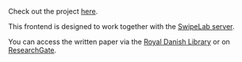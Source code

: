 Check out the project [here](https://swipelab.me/swipelab-web/).

This frontend is designed to work together with the [SwipeLab server](https://github.com/soniadragulescu/swipelab-server).

You can access the written paper via the [Royal Danish Library](https://soeg.kb.dk/permalink/45KBDK_KGL/1pioq0f/alma99126519258505763) or on [ResearchGate](https://www.researchgate.net/publication/393659239_Designing_for_Reflection_in_Swipe-Based_Interfaces).
